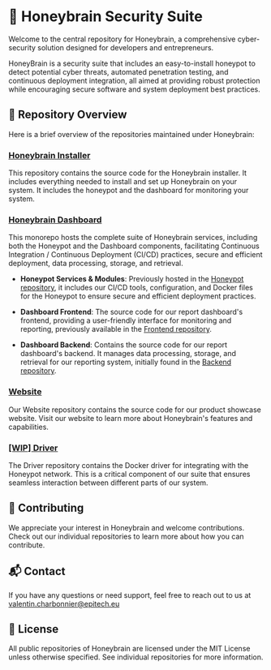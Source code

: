 # 🐝 Honeybrain Security Suite 

Welcome to the central repository for Honeybrain, a comprehensive cyber-security solution designed for developers and entrepreneurs.

HoneyBrain is a security suite that includes an easy-to-install honeypot to detect potential cyber threats, automated penetration testing, and continuous deployment integration, all aimed at providing robust protection while encouraging secure software and system deployment best practices.

## 💼 Repository Overview 

Here is a brief overview of the repositories maintained under Honeybrain:

### [Honeybrain Installer](https://github.com/Honeybrain/Installer)

This repository contains the source code for the Honeybrain installer. It includes everything needed to install and set up Honeybrain on your system. It includes the honeypot and the dashboard for monitoring your system.

### [Honeybrain Dashboard](https://github.com/Honeybrain/Dashboard)

This monorepo hosts the complete suite of Honeybrain services, including both the Honeypot and the Dashboard components, facilitating Continuous Integration / Continuous Deployment (CI/CD) practices, secure and efficient deployment, data processing, storage, and retrieval.

- **Honeypot Services & Modules**: Previously hosted in the [Honeypot repository](https://github.com/Honeybrain/Honeypot), it includes our CI/CD tools, configuration, and Docker files for the Honeypot to ensure secure and efficient deployment practices.
  
- **Dashboard Frontend**: The source code for our report dashboard's frontend, providing a user-friendly interface for monitoring and reporting, previously available in the [Frontend repository](https://github.com/Honeybrain/Frontend).

- **Dashboard Backend**: Contains the source code for our report dashboard's backend. It manages data processing, storage, and retrieval for our reporting system, initially found in the [Backend repository](https://github.com/Honeybrain/Backend).

### [Website](https://github.com/Honeybrain/Website)

Our Website repository contains the source code for our product showcase website. Visit our website to learn more about Honeybrain's features and capabilities.

### [[WIP] Driver](https://github.com/Honeybrain/Driver)

The Driver repository contains the Docker driver for integrating with the Honeypot network. This is a critical component of our suite that ensures seamless interaction between different parts of our system.

## 🤝 Contributing

We appreciate your interest in Honeybrain and welcome contributions. Check out our individual repositories to learn more about how you can contribute.

## 📬 Contact 

If you have any questions or need support, feel free to reach out to us at valentin.charbonnier@epitech.eu

## 📄 License 

All public repositories of Honeybrain are licensed under the MIT License unless otherwise specified. See individual repositories for more information.
